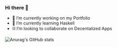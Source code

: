 ### Hi there 👋

- 🔭 I’m currently working on my Portfolio
- 🌱 I’m currently learning Haskell
- ⛓ I’m looking to collaborate on Decentalized Apps

![Anurag's GitHub stats](https://github-readme-stats.vercel.app/api?username=DorienP&show_icons=true&bg_color=30,#f4a1e9,#b9g1a9#f9f1f9)
